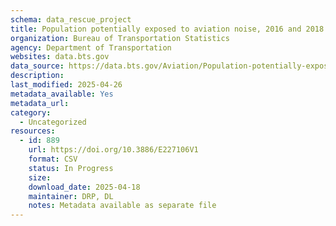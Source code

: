 ```yaml
---
schema: data_rescue_project 
title: Population potentially exposed to aviation noise, 2016 and 2018
organization: Bureau of Transportation Statistics
agency: Department of Transportation
websites: data.bts.gov
data_source: https://data.bts.gov/Aviation/Population-potentially-exposed-to-aviation-noise-2/iqwy-f8z4/about_data
description: 
last_modified: 2025-04-26
metadata_available: Yes
metadata_url: 
category:
  - Uncategorized
resources:
  - id: 889
    url: https://doi.org/10.3886/E227106V1
    format: CSV
    status: In Progress
    size: 
    download_date: 2025-04-18
    maintainer: DRP, DL
    notes: Metadata available as separate file
---
```

